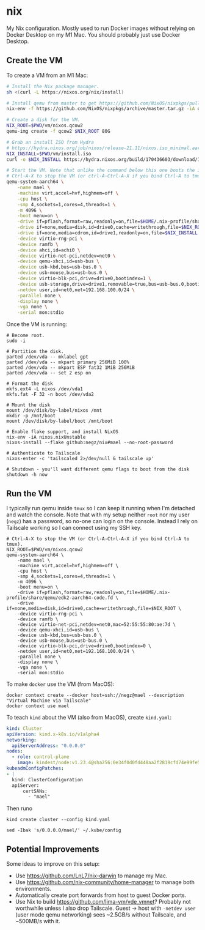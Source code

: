 # nix

My Nix configuration. Mostly used to run Docker images without relying on
Docker Desktop on my M1 Mac. You should probably just use Docker Desktop.

## Create the VM

To create a VM from an M1 Mac:

```bash
# Install the Nix package manager.
sh <(curl -L https://nixos.org/nix/install)

# Install qemu from master to get https://github.com/NixOS/nixpkgs/pull/164908
nix-env -f https://github.com/NixOS/nixpkgs/archive/master.tar.gz -iA qemu

# Create a disk for the VM.
NIX_ROOT=$PWD/vm/nixos.qcow2
qemu-img create -f qcow2 $NIX_ROOT 80G

# Grab an install ISO from Hydra
# https://hydra.nixos.org/job/nixos/release-21.11/nixos.iso_minimal.aarch64-linux/all
NIX_INSTALL=$PWD/vm/install.iso
curl -o $NIX_INSTALL https://hydra.nixos.org/build/170436603/download/1/nixos-minimal-21.11.336635.31aa631dbc4-aarch64-linux.iso

# Start the VM. Note that unlike the command below this one boots the installer.
# Ctrl-A-X to stop the VM (or ctrl-A-Ctrl-A-X if you bind Ctrl-A to tmux).
qemu-system-aarch64 \
    -name mael \
    -machine virt,accel=hvf,highmem=off \
    -cpu host \
    -smp 4,sockets=1,cores=4,threads=1 \
    -m 4096 \
    -boot menu=on \
    -drive if=pflash,format=raw,readonly=on,file=$HOME/.nix-profile/share/qemu/edk2-aarch64-code.fd \
    -drive if=none,media=disk,id=drive0,cache=writethrough,file=$NIX_ROOT \
    -drive if=none,media=cdrom,id=drive1,readonly=on,file=$NIX_INSTALL \
    -device virtio-rng-pci \
    -device ramfb \
    -device ahci,id=achi0 \
    -device virtio-net-pci,netdev=net0 \
    -device qemu-xhci,id=usb-bus \
    -device usb-kbd,bus=usb-bus.0 \
    -device usb-mouse,bus=usb-bus.0 \
    -device virtio-blk-pci,drive=drive0,bootindex=1 \
    -device usb-storage,drive=drive1,removable=true,bus=usb-bus.0,bootindex=0 \
    -netdev user,id=net0,net=192.168.100.0/24 \
    -parallel none \
    -display none \
    -vga none \
    -serial mon:stdio
```

Once the VM is running:

```shell
# Become root.
sudo -i

# Partition the disk.
parted /dev/vda -- mklabel gpt
parted /dev/vda -- mkpart primary 256MiB 100%
parted /dev/vda -- mkpart ESP fat32 1MiB 256MiB
parted /dev/vda -- set 2 esp on

# Format the disk
mkfs.ext4 -L nixos /dev/vda1
mkfs.fat -F 32 -n boot /dev/vda2

# Mount the disk
mount /dev/disk/by-label/nixos /mnt
mkdir -p /mnt/boot
mount /dev/disk/by-label/boot /mnt/boot

# Enable flake support, and install NixOS
nix-env -iA nixos.nixUnstable
nixos-install --flake github:negz/nix#mael --no-root-password

# Authenticate to Tailscale
nixos-enter -c 'tailscaled 2>/dev/null & tailscale up'

# Shutdown - you'll want different qemu flags to boot from the disk
shutdown -h now
```

## Run the VM

I typically run qemu inside `tmux` so I can keep it running when I'm detached
and watch the console. Note that with my setup neither `root` nor my user
(`negz`) has a password, so no-one can login on the console. Instead I rely on
Tailscale working so I can connect using my SSH key.

```
# Ctrl-A-X to stop the VM (or Ctrl-A-Ctrl-A-X if you bind Ctrl-A to tmux).
NIX_ROOT=$PWD/vm/nixos.qcow2
qemu-system-aarch64 \
    -name mael \
    -machine virt,accel=hvf,highmem=off \
    -cpu host \
    -smp 4,sockets=1,cores=4,threads=1 \
    -m 4096 \
    -boot menu=on \
    -drive if=pflash,format=raw,readonly=on,file=$HOME/.nix-profile/share/qemu/edk2-aarch64-code.fd \
    -drive if=none,media=disk,id=drive0,cache=writethrough,file=$NIX_ROOT \
    -device virtio-rng-pci \
    -device ramfb \
    -device virtio-net-pci,netdev=net0,mac=52:55:55:80:ae:7d \
    -device qemu-xhci,id=usb-bus \
    -device usb-kbd,bus=usb-bus.0 \
    -device usb-mouse,bus=usb-bus.0 \
    -device virtio-blk-pci,drive=drive0,bootindex=0 \
    -netdev user,id=net0,net=192.168.100.0/24 \
    -parallel none \
    -display none \
    -vga none \
    -serial mon:stdio
```

To make `docker` use the VM (from MacOS):

```shell
docker context create --docker host=ssh://negz@mael --description "Virtual Machine via Tailscale"
docker context use mael
```

To teach `kind` about the VM (also from MacOS), create `kind.yaml`:

```yaml
kind: Cluster
apiVersion: kind.x-k8s.io/v1alpha4
networking:
  apiServerAddress: "0.0.0.0"
nodes:
  - role: control-plane
    image: kindest/node:v1.23.4@sha256:0e34f0d0fd448aa2f2819cfd74e99fe5793a6e4938b328f657c8e3f81ee0dfb9
kubeadmConfigPatches:
- |
  kind: ClusterConfiguration
  apiServer:
      certSANs:
        - "mael"
```

Then runo

```shell
kind create cluster --config kind.yaml

sed -Ibak 's/0.0.0.0/mael/' ~/.kube/config
```

## Potential Improvements

Some ideas to improve on this setup:

* Use https://github.com/LnL7/nix-darwin to manage my Mac.
* Use https://github.com/nix-community/home-manager to manage both environments.
* Automatically create port forwards from host to guest Docker ports.
* Use Nix to build https://github.com/lima-vm/vde_vmnet? Probably not worthwhile
  unless I also drop Tailscale. Guest -> host with `-netdev user` (user mode
  qemu networking) sees ~2.5GB/s without Tailscale, and ~500MB/s with it.
